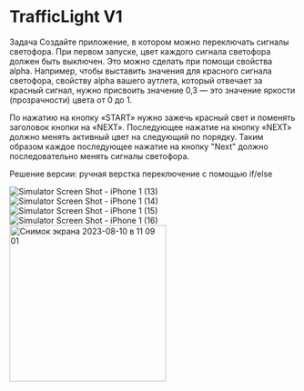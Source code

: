 #  TrafficLight V1

Задача Создайте приложение, в котором можно переключать сигналы светофора. При первом запуске, цвет каждого сигнала светофора должен быть выключен. Это можно сделать при помощи свойства alpha. Например, чтобы выставить значения для красного сигнала светофора, свойству alpha вашего аутлета, который отвечает за красный сигнал, нужно присвоить значение 0,3 — это значение яркости (прозрачности) цвета от 0 до 1.

По нажатию на кнопку «START» нужно зажечь красный свет и поменять заголовок кнопки на «NEXT». Последующее нажатие на кнопку «NEXT» должно менять активный цвет на следующий по порядку. Таким образом каждое последующее нажатие на кнопку "Next" должно последовательно менять сигналы светофора.

Решение версии:
ручная верстка
переключение с помощью if/else

![Simulator Screen Shot - iPhone 1 (13)](https://github.com/lsvard/HW2.2-TrafficLight/assets/119428549/2d1a116a-d7ea-4f12-84b4-403947aeb9ab)
![Simulator Screen Shot - iPhone 1 (14)](https://github.com/lsvard/HW2.2-TrafficLight/assets/119428549/ed8d8bc0-db4d-4391-9174-5e6d074b916d)
![Simulator Screen Shot - iPhone 1 (15)](https://github.com/lsvard/HW2.2-TrafficLight/assets/119428549/18c1e038-ed83-449b-b2aa-6254c330195b)
![Simulator Screen Shot - iPhone 1 (16)](https://github.com/lsvard/HW2.2-TrafficLight/assets/119428549/3bfd46a2-be0d-4854-9e44-a2f2a8411346)
<img width="275" alt="Снимок экрана 2023-08-10 в 11 09 01" src="https://github.com/lsvard/HW2.2-TrafficLight/assets/119428549/b2ae8f2f-092d-44bd-9fdf-53771405a29d">

